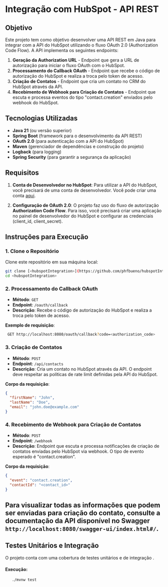 # Integração com HubSpot - API REST

## Objetivo

Este projeto tem como objetivo desenvolver uma API REST em Java para integrar com a API do HubSpot utilizando o fluxo OAuth 2.0 (Authorization Code Flow). A API implementa os seguintes endpoints:

1. **Geração da Authorization URL** - Endpoint que gera a URL de autorização para iniciar o fluxo OAuth com o HubSpot.
2. **Processamento do Callback OAuth** - Endpoint que recebe o código de autorização do HubSpot e realiza a troca pelo token de acesso.
3. **Criação de Contatos** - Endpoint que cria um contato no CRM do HubSpot através da API.
4. **Recebimento de Webhook para Criação de Contatos** - Endpoint que escuta e processa eventos do tipo "contact.creation" enviados pelo webhook do HubSpot.

## Tecnologias Utilizadas

- **Java 21** (ou versão superior)
- **Spring Boot** (framework para o desenvolvimento da API REST)
- **OAuth 2.0** (para autenticação com a API do HubSpot)
- **Maven** (gerenciador de dependências e construção do projeto)
- **Logback** (para logging)
- **Spring Security** (para garantir a segurança da aplicação)

## Requisitos

1. **Conta de Desenvolvedor no HubSpot**:
   Para utilizar a API do HubSpot, você precisará de uma conta de desenvolvedor. Você pode criar uma conta [aqui](https://app.hubspot.com/signup).
   
2. **Configuração de OAuth 2.0**:
   O projeto faz uso do fluxo de autorização **Authorization Code Flow**. Para isso, você precisará criar uma aplicação no painel de desenvolvedor do HubSpot e configurar as credenciais (client_id, client_secret).

## Instruções para Execução

### 1. Clone o Repositório

Clone este repositório em sua máquina local:

```bash
git clone [<hubspotIntegration>](https://github.com/phfbueno/hubspotIntegration.git)
cd <hubspotIntegration>
```
### 2. **Processamento do Callback OAuth**
   - **Método**: `GET`
   - **Endpoint**: `/oauth/callback`
   - **Descrição**: Recebe o código de autorização do HubSpot e realiza a troca pelo token de acesso.
   
   **Exemplo de requisição**:

   ```bash
    GET http://localhost:8080/oauth/callback?code=<authorization_code>
```

### 3. **Criação de Contatos**
   - **Método**: `POST`
   - **Endpoint**: `/api/contacts`
   - **Descrição**: Cria um contato no HubSpot através da API. O endpoint deve respeitar as políticas de rate limit definidas pela API do HubSpot.
   
   **Corpo da requisição**:

   ```json
   {
     "firstName": "John",
     "lastName": "Doe",
     "email": "john.doe@example.com"
   }
```
### 4. **Recebimento de Webhook para Criação de Contatos**
   - **Método**: `POST`
   - **Endpoint**: `/webhook`
   - **Descrição**: Endpoint que escuta e processa notificações de criação de contatos enviadas pelo HubSpot via webhook. O tipo de evento esperado é "contact.creation".
   
   **Corpo da requisição**:

   ```json
   {
     "event": "contact.creation",
     "contactId": "<contact_id>"
   }
  ```

## Para visualizar todas as informações que podem ser enviadas para criação do contato, consulte a documentação da API disponível no Swagger `http://localhost:8080/swagger-ui/index.html#/`.

## Testes Unitários e Integração
O projeto conta com uma cobertura de testes unitários e de integração .

#### Execução:
```bash
   ./mvnw test
```
